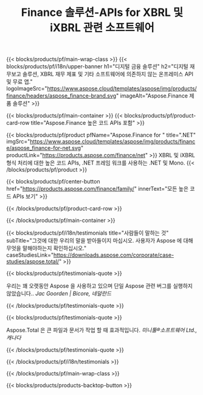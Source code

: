 ﻿---
title: Finance 솔루션-APIs for XBRL 및 iXBRL 관련 소프트웨어 
weight: 30
url: /ko/
description: 확장 가능한 비즈니스보고 언어 XBRL 및 iXBRL 형식을 처리하여 통합 재무 제표 등을 만드는 높은 코드 API 및 무료 앱
---
{{< blocks/products/pf/main-wrap-class >}}
{{< blocks/products/pf/i18n/upper-banner h1="디지털 금융 솔루션" h2="디지털 재무보고 솔루션, XBRL 재무 제표 및 기타 소프트웨어에 의존하지 않는 온프레미스 API 및 무료 앱." logoImageSrc="https://www.aspose.cloud/templates/aspose/img/products/finance/headers/aspose_finance-brand.svg" imageAlt="Aspose.Finance 제품 솔루션" >}}

{{< blocks/products/pf/main-container >}}
{{< blocks/products/pf/product-card-row title="Aspose.Finance 높은 코드 APIs 포함" >}}

{{< blocks/products/pf/product pfName="Aspose.Finance for " title=".NET" imgSrc="https://www.aspose.cloud/templates/aspose/img/products/finance/aspose_finance-for-net.svg" productLink="https://products.aspose.com/finance/net" >}}
XBRL 및 iXBRL 형식 처리에 대한 높은 코드 APIs, .NET 프레임 워크를 사용하는 .NET 및 Mono.
{{< /blocks/products/pf/product >}}

{{< blocks/products/pf/center-button href="https://products.aspose.com/finance/family/" innerText="모든 높은 코드 APIs 보기" >}}

{{< /blocks/products/pf/product-card-row >}}

{{< /blocks/products/pf/main-container >}}

{{< blocks/products/pf/i18n/testimonials title="사람들이 말하는 것" subTitle="그것에 대한 우리의 말을 받아들이지 마십시오. 사용자가 Aspose 에 대해 무엇을 말해야하는지 확인하십시오." caseStudiesLink="https://downloads.aspose.com/corporate/case-studies/aspose.total/" >}}

{{< blocks/products/pf/testimonials-quote >}}
<p class="first">
 우리는 꽤 오랫동안 Aspose 을 사용하고 있으며 단일 Aspose 관련 버그를 실행하지 않았습니다..
 <em>
  Jac Goorden | Bicore, 네덜란드
 </em>
</p>

{{< /blocks/products/pf/testimonials-quote >}}

{{< blocks/products/pf/testimonials-quote >}}
<p class="second">
 Aspose.Total 은 큰 파일과 문서가 작업 할 때 효과적입니다.
 <em>
  미니툴®소프트웨어 Ltd., 캐나다
 </em>
</p>

{{< /blocks/products/pf/testimonials-quote >}}

{{< /blocks/products/pf/i18n/testimonials >}}

{{< /blocks/products/pf/main-wrap-class >}}

{{< blocks/products/products-backtop-button >}}